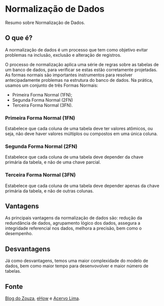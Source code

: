 # Normalização de Dados
Resumo sobre Normalização de Dados.


## O que é?

A normalização de dados é um processo que tem como objetivo evitar problemas na inclusão, exclusão e alteração de registros.

O processo de normalização aplica uma série de regras sobre as tabelas de um banco de dados, para verificar se estas estão corretamente projetadas. As formas normais são importantes instrumentos para resolver antecipadamente problemas na estrutura do banco de dados. Na prática, usamos um conjunto de três Formas Normais:

* Primeira Forma Normal (1FN);
* Segunda Forma Normal (2FN)
* Terceira Forma Normal (3FN).


### Primeira Forma Normal (1FN)

Estabelece que cada coluna de uma tabela deve ter valores atômicos, ou seja, não deve haver valores múltiplos ou compostos em uma única coluna.

### Segunda Forma Normal (2FN)

Estabelece que cada coluna de uma tabela deve depender da chave primária da tabela, e não de uma chave parcial.


### Terceira Forma Normal (3FN)

Estabelece que cada coluna de uma tabela deve depender apenas da chave primária da tabela, e não de outras colunas.


## Vantagens

As principais vantagens da normalização de dados são: redução da redundância de dados, agrupamento lógico dos dados, assegura a integridade referencial nos dados, melhora a precisão, bem como o desempenho.


## Desvantagens

Já como desvantagens, temos uma maior complexidade do modelo de dados, bem como maior tempo para desenvovolver e maior número de tabelas.


## Fonte
[Blog do Zouza](https://medium.com/blog-do-zouza/modelagem-relacional-uma-visão-geral-44cd8807fc87), [eHow](https://www.ehow.com.br/interferencia-retroativa-proativa-fatos_61464/) e [Acervo Lima](https://acervolima.com/o-que-e-normalizacao-de-dados/).
